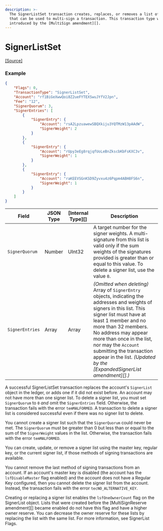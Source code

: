 ```yaml
---
description: >-
  The SignerListSet transaction creates, replaces, or removes a list of signers
  that can be used to multi-sign a transaction. This transaction type was
  introduced by the [MultiSign amendment][].
---
```


# SignerListSet

[\[Source\]](https://github.com/XRPLF/rippled/blob/master/src/ripple/app/tx/impl/SetSignerList.cpp)

### Example

```json
{
    "Flags": 0,
    "TransactionType": "SignerListSet",
    "Account": "rf1BiGeXwwQoi8Z2ueFYTEXSwuJYfV2Jpn",
    "Fee": "12",
    "SignerQuorum": 3,
    "SignerEntries": [
        {
            "SignerEntry": {
                "Account": "rsA2LpzuawewSBQXkiju3YQTMzW13pAAdW",
                "SignerWeight": 2
            }
        },
        {
            "SignerEntry": {
                "Account": "rUpy3eEg8rqjqfUoLeBnZkscbKbFsKXC3v",
                "SignerWeight": 1
            }
        },
        {
            "SignerEntry": {
                "Account": "raKEEVSGnKSD9Zyvxu4z6Pqpm4ABH8FS6n",
                "SignerWeight": 1
            }
        }
    ]
}
```

| Field           | JSON Type | \[Internal Type]\[] | Description                                                                                                                                                                                                                                                                                                                                                                     |
| --------------- | --------- | ------------------- | ------------------------------------------------------------------------------------------------------------------------------------------------------------------------------------------------------------------------------------------------------------------------------------------------------------------------------------------------------------------------------- |
| `SignerQuorum`  | Number    | UInt32              | A target number for the signer weights. A multi-signature from this list is valid only if the sum weights of the signatures provided is greater than or equal to this value. To delete a signer list, use the value `0`.                                                                                                                                                        |
| `SignerEntries` | Array     | Array               | _(Omitted when deleting)_ Array of `SignerEntry` objects, indicating the addresses and weights of signers in this list. This signer list must have at least 1 member and no more than 32 members. No address may appear more than once in the list, nor may the `Account` submitting the transaction appear in the list. _(Updated by the \[ExpandedSignerList amendment]\[].)_ |

A successful SignerListSet transaction replaces the account's `SignerList` object in the ledger, or adds one if it did not exist before. An account may not have more than one signer list. To delete a signer list, you must set `SignerQuorum` to `0` _and_ omit the `SignerEntries` field. Otherwise, the transaction fails with the error `temMALFORMED`. A transaction to delete a signer list is considered successful even if there was no signer list to delete.

You cannot create a signer list such that the `SignerQuorum` could never be met. The `SignerQuorum` must be greater than 0 but less than or equal to the sum of the `SignerWeight` values in the list. Otherwise, the transaction fails with the error `temMALFORMED`.

You can create, update, or remove a signer list using the master key, regular key, or the current signer list, if those methods of signing transactions are available.

You cannot remove the last method of signing transactions from an account. If an account's master key is disabled (the account has the `lsfDisableMaster` flag enabled) and the account does not have a Regular Key configured, then you cannot delete the signer list from the account. Instead, the transaction fails with the error `tecNO_ALTERNATIVE_KEY`.

Creating or replacing a signer list enables the `lsfOneOwnerCount` flag on the SignerList object. Lists that were created before the \[MultiSignReserve amendment]\[] became enabled do not have this flag and have a higher owner reserve. You can decrease the owner reserve for these lists by replacing the list with the same list. For more information, see SignerList Flags.
